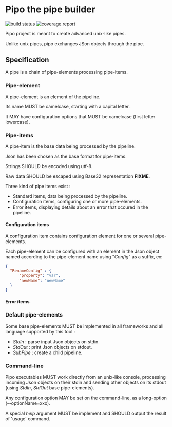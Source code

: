 # Pipo the  pipe builder
[![build status](https://gitlab.com/fargie_s/pipo/badges/master/build.svg)](https://gitlab.com/fargie_s/pipo/commits/master)
[![coverage report](https://gitlab.com/fargie_s/pipo/badges/master/coverage.svg)](https://gitlab.com/fargie_s/pipo/commits/master)

Pipo project is meant to create advanced unix-like pipes.

Unlike unix pipes, pipo exchanges JSon objects through the pipe.

## Specification

A pipe is a chain of pipe-elements processing pipe-items.

### Pipe-element

A pipe-element is an element of the pipeline.

Its name MUST be camelcase, starting with a capital letter.

It MAY have configuration options that MUST be camelcase (first letter lowercase).

### Pipe-items

A pipe-item is the base data being processed by the pipeline.

Json has been chosen as the base format for pipe-items.

Strings SHOULD be encoded using utf-8.

Raw data SHOULD be escaped using Base32 representation **FIXME**.

Three kind of pipe items exist :
-   Standard items, data being processed by the pipeline.
-   Configuration items, configuring one or more pipe-elements.
-   Error items, displaying details about an error that occured in the pipeline.

#### Configuration items

A configuration item contains configuration element for one or several pipe-elements.

Each pipe-element can be configured with an element in the Json object named
according to the pipe-element name using "_Config_" as a suffix, ex:
```json
{
  "RenameConfig" : {
      "property": "var",
      "newName": "newName"
  }
}
```

#### Error items

### Default pipe-elements

Some base pipe-elements MUST be implemented in all frameworks and all language
supported by this tool :
-   _StdIn_ : parse input Json objects on stdin.
-   _StdOut_ : print Json objects on stdout.
-   _SubPipe_ : create a child pipeline.

### Command-line

Pipo executables MUST work directly from an unix-like console, processing incoming
Json objects on their stdin and sending other objects on its stdout (using _StdIn_,
_StdOut_ base pipe-elements).

Any configuration option MAY be set on the command-line, as a long-option (\-\-optionName=xxx).

A special _help_ argument MUST be implement and SHOULD output the result of 'usage' command.
